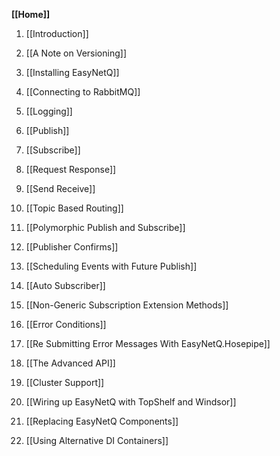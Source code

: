 **[[Home]]**

1. [[Introduction]]

1. [[A Note on Versioning]]

1. [[Installing EasyNetQ]]

1. [[Connecting to RabbitMQ]]

1. [[Logging]]

1. [[Publish]]

1. [[Subscribe]]

1. [[Request Response]]

1. [[Send Receive]]

1. [[Topic Based Routing]]

1. [[Polymorphic Publish and Subscribe]]

1. [[Publisher Confirms]]

1. [[Scheduling Events with Future Publish]]

1. [[Auto Subscriber]]

1. [[Non-Generic Subscription Extension Methods]]

1. [[Error Conditions]]

1. [[Re Submitting Error Messages With EasyNetQ.Hosepipe]]

1. [[The Advanced API]]

1. [[Cluster Support]]

1. [[Wiring up EasyNetQ with TopShelf and Windsor]]

1. [[Replacing EasyNetQ Components]]

1. [[Using Alternative DI Containers]]